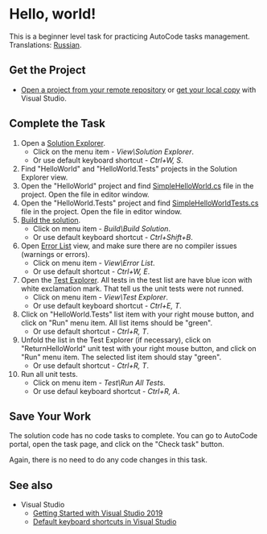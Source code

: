 # Hello, world!

This is a beginner level task for practicing AutoCode tasks management. Translations: [Russian](README-RU.md).


## Get the Project

* [Open a project from your remote repository](https://docs.microsoft.com/en-us/visualstudio/get-started/tutorial-open-project-from-repo) or [get your local copy](https://docs.microsoft.com/en-us/azure/devops/repos/git/clone#clone-from-another-git-provider) with Visual Studio.


## Complete the Task

1. Open a [Solution Explorer](https://docs.microsoft.com/en-us/visualstudio/ide/solutions-and-projects-in-visual-studio#solution-explorer).
    * Click on the menu item - _View\Solution Explorer_.
    * Or use default keyboard shortcut - _Ctrl+W, S_.
1. Find "HelloWorld" and "HelloWorld.Tests" projects in the Solution Explorer view.
1. Open the "HelloWorld" project and find [SimpleHelloWorld.cs](HelloWorld/SimpleHelloWorld.cs) file in the project. Open the file in editor window.
1. Open the "HelloWorld.Tests" project and find [SimpleHelloWorldTests.cs](HelloWorld.Tests/SimpleHelloWorldTests.cs) file in the project. Open the file in editor window.
1. [Build the solution](https://docs.microsoft.com/en-us/visualstudio/ide/building-and-cleaning-projects-and-solutions-in-visual-studio).
    * Click on menu item - _Build\Build Solution_.
    * Or use default keyboard shortcut - _Ctrl+Shift+B_.
1. Open [Error List](https://docs.microsoft.com/en-us/visualstudio/ide/find-and-fix-code-errors#review-the-error-list) view, and make sure there are no compiler issues (warnings or errors).
    * Click on menu item - _View\Error List_.
    * Or use default shortcut - _Ctrl+W, E_.
1. Open the [Test Explorer](https://docs.microsoft.com/ru-ru/visualstudio/test/run-unit-tests-with-test-explorer). All tests in the test list are have blue icon with white exclamation mark. That tell us the unit tests were not runned.
    * Click on menu item - _View\Test Explorer_.
    * Or use default keyboard shortcut - _Ctrl+E, T_.
1. Click on "HelloWorld.Tests" list item with your right mouse button, and click on "Run" menu item. All list items should be "green".
    * Or use default shortcut - _Ctrl+R, T_.
1. Unfold the list in the Test Explorer (if necessary), click on "ReturnHelloWorld" unit test with your right mouse button, and click on "Run" menu item. The selected list item should stay "green".
    * Or use default shortcut - _Ctrl+R, T_.
1. Run all unit tests.
    * Click on menu item - _Test\Run All Tests_.
    * Or use defaul keyboard shortcut - _Ctrl+R, A_.

## Save Your Work

The solution code has no code tasks to complete. You can go to AutoCode portal, open the task page, and click on the "Check task" button.

Again, there is no need to do any code changes in this task.


## See also

* Visual Studio
  * [Getting Started with Visual Studio 2019](https://www.youtube.com/watch?v=1CgsMtUmVgs)
  * [Default keyboard shortcuts in Visual Studio](https://docs.microsoft.com/en-us/visualstudio/ide/default-keyboard-shortcuts-in-visual-studio)
